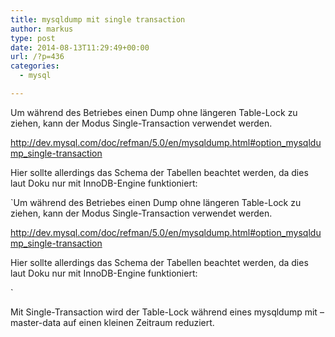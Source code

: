 ```yaml
---
title: mysqldump mit single transaction
author: markus
type: post
date: 2014-08-13T11:29:49+00:00
url: /?p=436
categories:
  - mysql

---
```

Um während des Betriebes einen Dump ohne längeren Table-Lock zu ziehen, kann der Modus Single-Transaction verwendet werden.
  
<a href="http://dev.mysql.com/doc/refman/5.0/en/mysqldump.html#option_mysqldump_single-transaction" title="http://dev.mysql.com/doc/refman/5.0/en/mysqldump.html#option_mysqldump_single-transaction" target="_blank">http://dev.mysql.com/doc/refman/5.0/en/mysqldump.html#option_mysqldump_single-transaction</a>

Hier sollte allerdings das Schema der Tabellen beachtet werden, da dies laut Doku nur mit InnoDB-Engine funktioniert:
  
`Um während des Betriebes einen Dump ohne längeren Table-Lock zu ziehen, kann der Modus Single-Transaction verwendet werden.
  
<a href="http://dev.mysql.com/doc/refman/5.0/en/mysqldump.html#option_mysqldump_single-transaction" title="http://dev.mysql.com/doc/refman/5.0/en/mysqldump.html#option_mysqldump_single-transaction" target="_blank">http://dev.mysql.com/doc/refman/5.0/en/mysqldump.html#option_mysqldump_single-transaction</a>

Hier sollte allerdings das Schema der Tabellen beachtet werden, da dies laut Doku nur mit InnoDB-Engine funktioniert:
  
` 

Mit Single-Transaction wird der Table-Lock während eines mysqldump mit &#8211;master-data auf einen kleinen Zeitraum reduziert.